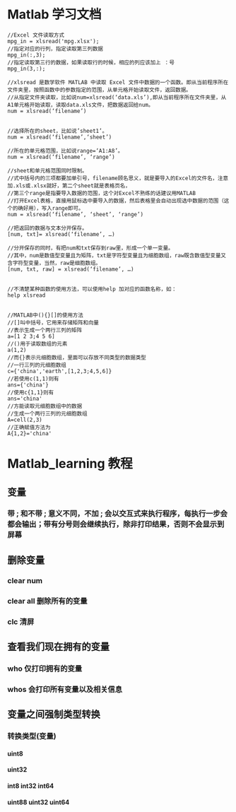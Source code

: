# **Matlab 学习文档**
```
//Excel 文件读取方式
mpg_in = xlsread('mpg.xlsx');
//指定对应的行列，指定读取第三列数据
mpg_in(:,3);
//指定读取第三行的数据，如果读取行的时候，相应的列应该加上 ：号
mpg_in(3,:);

//xlsread 是数学软件 MATLAB 中读取 Excel 文件中数据的一个函数。即从当前程序所在文件夹里，按照函数中的参数指定的范围，从单元格开始读取文件，返回数据。
//从指定文件夹读取，比如说num=xlsread(‘data.xls’),即从当前程序所在文件夹里，从A1单元格开始读取，读取data.xls文件，把数据返回给num。
num = xlsread(‘filename’)


//选择所在的sheet，比如说’sheet1’。
num = xlsread(‘filename’,‘sheet’)

//所在的单元格范围，比如说range=‘A1:A8’。
num = xlsread(‘filename’, ‘range’)

//sheet和单元格范围同时限制。
//式中括号内的三项都要加单引号，filename顾名思义，就是要导入的Excel的文件名，注意加.xls或.xlsx就好，第二个sheet就是表格页名，
//第三个range是指要导入数据的范围，这个对Excel不熟练的话建议用MATLAB
//打开Excel表格，直接用鼠标选中要导入的数据，然后表格里会自动出现选中数据的范围（这个的确好用），写入range即可。
num = xlsread(‘filename’, ‘sheet’, ‘range’)

//把返回的数据与文本分开保存。
[num, txt]= xlsread(‘filename’, …)

//分开保存的同时，有把num和txt保存到raw里，形成一个单一变量。
//其中，num是数值型变量且为矩阵，txt是字符型变量且为细胞数组，raw既含数值型变量又含字符型变量，当然，raw是细胞数组。
[num, txt, raw] = xlsread(‘filename’, …)


//不清楚某种函数的使用方法，可以使用help 加对应的函数名称，如：
help xlsread


//MATLAB中(){}[]的使用方法
//[]叫中括号，它用来存储矩阵和向量
//表示生成一个两行三列的矩阵
a=[1 2 3;4 5 6]
//()用于读取数组的元素
a(1,2)
//而{}表示元细胞数组，里面可以存放不同类型的数据类型
//一行三列的元细胞数组
c={'china','earth',[1,2,3;4,5,6]}
//若使用c(1,1)则有
ans={'china'}
//使用c{1,1}则有
ans='china'
//方能读取元细胞数组中的数据
//生成一个两行三列的元细胞数组
A=cell(2,3)
//正确赋值方法为
A{1,2}='china'
```
# Matlab_learning 教程
## 变量
### 带 **;** 和不带 **;** 意义不同，不加 **;** 会以交互式来执行程序，每执行一步会都会输出；带有分号则会继续执行，除非打印结果，否则不会显示到屏幕

## 删除变量
### clear num 
### clear all 删除所有的变量
### clc 清屏

## 查看我们现在拥有的变量
### who 仅打印拥有的变量
### whos 会打印所有变量以及相关信息
## 变量之间强制类型转换
### 转换类型(变量)
#### uint8
#### uint32
#### int8 int32 int64
#### uint88 uint32 uint64







